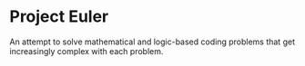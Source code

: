 # Project Euler
An attempt to solve mathematical and logic-based coding problems that get increasingly complex with each problem.
